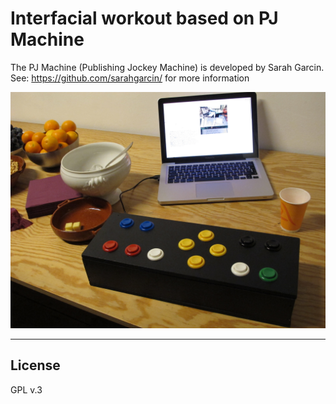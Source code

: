 # Interfacial workout based on PJ Machine

The PJ Machine (Publishing Jockey Machine) is developed by Sarah Garcin. 
See: https://github.com/sarahgarcin/ for more information 

![](images/01.jpeg)



---

## License 
GPL v.3
